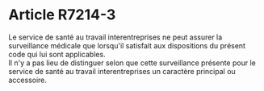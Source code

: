 # Article R7214-3

  
Le service de santé au travail interentreprises ne peut assurer la surveillance médicale que lorsqu'il satisfait aux dispositions du présent code qui lui sont applicables.   
Il n'y a pas lieu de distinguer selon que cette surveillance présente pour le service de santé au travail interentreprises un caractère principal ou accessoire.